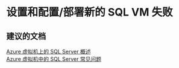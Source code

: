<properties
    pageTitle="setup and configuration/failure deploying new sql vm"
    description="设置和配置/部署新的 SQL VM 失败"
    service="microsoft.compute"
    resource="virtualmachines"
    authors="ramakoni1"
    displayOrder=""
    selfHelpType="generic"
    supportTopicIds="32511139"
    resourceTags="windowsSQL"
    productPesIds="14745"
    cloudEnvironments="public"
/>


# <a name="setup-and-configurationfailure-deploying-new-sql-vm"></a>设置和配置/部署新的 SQL VM 失败


## <a name="recommended-documents"></a>**建议的文档**
[Azure 虚拟机上的 SQL Server 概述](https://azure.microsoft.com/documentation/articles/virtual-machines-sql-server-infrastructure-services)<br>
[Azure 虚拟机中的 SQL Server 常见问题](https://azure.microsoft.com/documentation/articles/virtual-machines-windows-sql-server-iaas-faq)<br>
